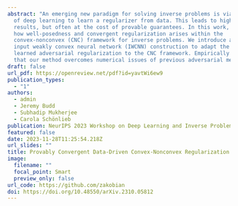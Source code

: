 ```yaml
---
abstract: "An emerging new paradigm for solving inverse problems is via the use
  of deep learning to learn a regularizer from data. This leads to high-quality
  results, but often at the cost of provable guarantees. In this work, we show
  how well-posedness and convergent regularization arises within the
  convex-nonconvex (CNC) framework for inverse problems. We introduce a novel
  input weakly convex neural network (IWCNN) construction to adapt the method of
  learned adversarial regularization to the CNC framework. Empirically we show
  that our method overcomes numerical issues of previous adversarial methods. "
draft: false
url_pdf: https://openreview.net/pdf?id=yavtWi6ew9
publication_types:
  - "1"
authors:
  - admin
  - Jeremy Budd
  - Subhadip Mukherjee
  - Carola Schönlieb
publication: NeurIPS 2023 Workshop on Deep Learning and Inverse Problems
featured: false
date: 2023-11-28T11:25:54.218Z
url_slides: ""
title: Provably Convergent Data-Driven Convex-Nonconvex Regularization
image:
  filename: ""
  focal_point: Smart
  preview_only: false
url_code: https://github.com/zakobian
doi: https://doi.org/10.48550/arXiv.2310.05812
---
```

